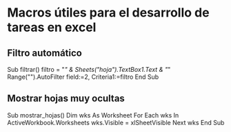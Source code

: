 # Macros útiles para el desarrollo de tareas en excel

## Filtro automático
Sub filtrar()
	filtro = "*" & Sheets("hoja").TextBox1.Text & "*"
	Range("").AutoFilter field:=2, Criteria1:=filtro
End Sub

## Mostrar hojas muy ocultas
Sub mostrar_hojas()
    Dim wks As Worksheet
    For Each wks In ActiveWorkbook.Worksheets
        wks.Visible = xlSheetVisible
    Next wks
End Sub

